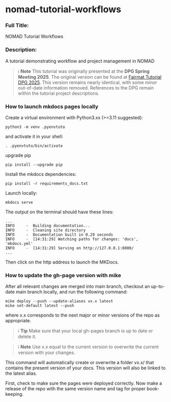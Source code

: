 # nomad-tutorial-workflows

### Full Title:

NOMAD Tutorial Workflows

### Description:

A tutorial demonstrating workflow and project management in NOMAD

> ℹ️ **Note**
> This tutorial was originally presented at the **DPG Spring Meeting 2025**.
> The original version can be found at [Fairmat Tutorial DPG 2025](https://fairmat-nfdi.github.io/fairmat-tutorial-DPG-2025/). This version remains nearly identical, with some minor out-of-date information removed. References to the DPG remain within the tutorial project descriptions.


### How to launch mkdocs pages locally

Create a virtual environment with Python3.xx (>=3.11 suggested):
```
python3 -m venv .pyenvtuto
```
and activate it in your shell:
```
. .pyenvtuto/bin/activate
```
upgrade pip
```
pip install --upgrade pip
```

Install the mkdocs dependencies:
```
pip install -r requirements_docs.txt
```

Launch locally:
```
mkdocs serve
```

The output on the terminal should have these lines:
```
...
INFO     -  Building documentation...
INFO     -  Cleaning site directory
INFO     -  Documentation built in 0.29 seconds
INFO     -  [14:31:29] Watching paths for changes: 'docs', 'mkdocs.yml'
INFO     -  [14:31:29] Serving on http://127.0.0.1:8000/
...
```
Then click on the http address to launch the MKDocs.

### How to update the gh-page version with mike

After all relevant changes are merged into main branch, checkout an up-to-date main branch locally, and run the following command:

```
mike deploy --push --update-aliases vx.x latest
mike set-default latest --push
```

where x.x corresponds to the next major or minor versions of the repo as appropriate.

> ℹ️ **Tip**
> Make sure that your local gh-pages branch is up to date or delete it.

> ℹ️ **Note**
> Use x.x equal to the current version to overwrite the current version with your changes.

This command will automatically create or overwrite a folder vx.x/ that contains the present version of your docs. This version will also be linked to the latest alias.

First, check to make sure the pages were deployed correctly. Now make a release of the repo with the same version name and tag for proper book-keeping.